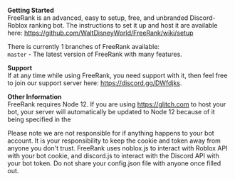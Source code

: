 

**Getting Started**  
FreeRank is an advanced, easy to setup, free, and unbranded Discord-Roblox ranking bot. The instructions to set it up and host it are available here: https://github.com/WaltDisneyWorld/FreeRank/wiki/setup

There is currently 1 branches of FreeRank available:  
`master` - The latest version of FreeRank with many features.

**Support**  
If at any time while using FreeRank, you need support with it, then feel free to join our support server here: https://discord.gg/DWfdjks.

**Other Information**  
FreeRank requires Node 12. If you are using https://glitch.com to host your bot, your server will automatically be updated to Node 12 because of it being specified in the 

Please note we are not responsible for if anything happens to your bot account. It is your responsibility to keep the cookie and token away from anyone you don't trust. FreeRank uses noblox.js to interact with Roblox API with your bot cookie, and discord.js to interact with the Discord API with your bot token. Do not share your config.json file with anyone once filled out.
